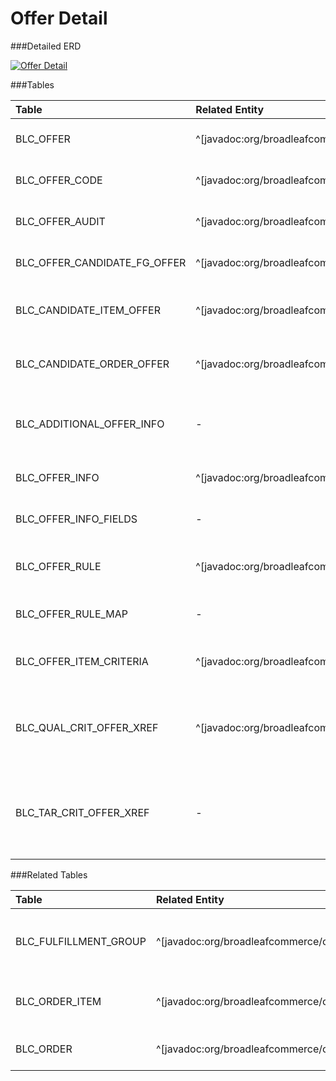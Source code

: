 # Offer Detail



###Detailed ERD

[![Offer Detail](dataModel/OfferDetailedERD.png)](_img/dataModel/OfferDetailedERD.png)

###Tables

| Table               | Related Entity    | Description                                         |
|:--------------------|:------------------|:----------------------------------------------------|
|BLC_OFFER            | ^[javadoc:org/broadleafcommerce/core/offer/domain/Offer]          | Represents an Offer in Broadleaf.  |
|BLC_OFFER_CODE       | ^[javadoc:org/broadleafcommerce/core/offer/domain/OfferCode]          | Represents an Offer Code.  |
|BLC_OFFER_AUDIT      | ^[javadoc:org/broadleafcommerce/core/offer/domain/OfferAudit]          | Represents an Offer Audit.  |
|BLC_OFFER_CANDIDATE_FG_OFFER| ^[javadoc:org/broadleafcommerce/core/offer/domain/CandidateFulfillmentGroupOffer]   | Represents an Offer candidate.  |
|BLC_CANDIDATE_ITEM_OFFER    | ^[javadoc:org/broadleafcommerce/core/offer/domain/CandidateItemOffer]   | Represents an Offer Item candidate.  |
|BLC_CANDIDATE_ORDER_OFFER   | ^[javadoc:org/broadleafcommerce/core/offer/domain/CandidateOrderOffer]   | Represents an Offer Order candidate.  |
|BLC_ADDITIONAL_OFFER_INFO   | -   | Represents additional information for an Offer.  |
|BLC_OFFER_INFO       | ^[javadoc:org/broadleafcommerce/core/offer/domain/OfferInfo]          | Links to the Offer Info fields.  |
|BLC_OFFER_INFO_FIELDS| -          | Represents an Offer Info fields.  |
|BLC_OFFER_RULE       | ^[javadoc:org/broadleafcommerce/core/offer/domain/OfferRule]          | Represents a rule to be applied to an Offer.  |
|BLC_OFFER_RULE_MAP   | -          | Maps an Offer to a Rule.  |
|BLC_OFFER_ITEM_CRITERIA | ^[javadoc:org/broadleafcommerce/core/offer/domain/OfferItemCriteria]       | Represents an Offer item criteria.  |
|BLC_QUAL_CRIT_OFFER_XREF| ^[javadoc:org/broadleafcommerce/core/offer/domain/CriteriaOfferXref]       | Cross reference table that points to an Offer item criteria.  |
|BLC_TAR_CRIT_OFFER_XREF | -       | Cross reference table that points to an Offer target item criteria.  |


###Related Tables

| Table               | Related Entity    | Description                                         |
|:--------------------|:------------------|:----------------------------------------------------|
|BLC_FULFILLMENT_GROUP| ^[javadoc:org/broadleafcommerce/core/order/domain/FulfillmentGroup]          | Holds fulfillment information about an order.  |
|BLC_ORDER_ITEM       | ^[javadoc:org/broadleafcommerce/core/order/domain/OrderItem]          | An abstract representation of an item on an order.  |
|BLC_ORDER            | ^[javadoc:org/broadleafcommerce/core/order/domain/Order]      | Represents an order in Broadleaf  |
